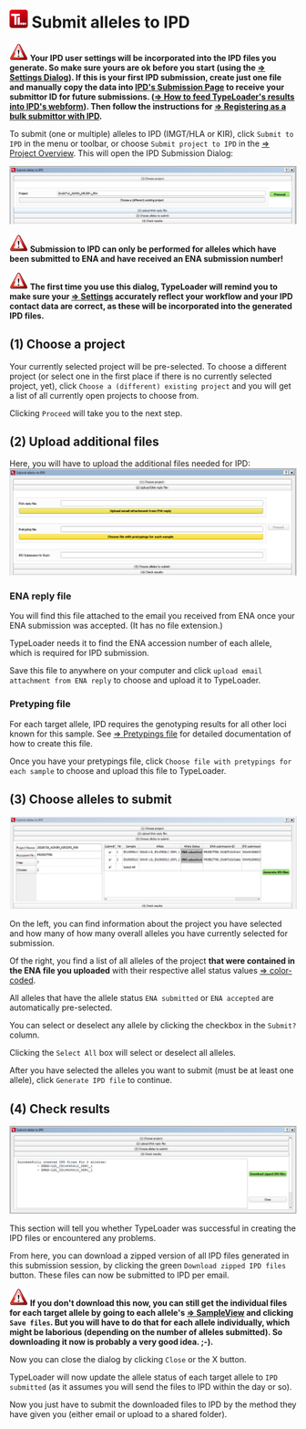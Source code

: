 # ![Icon](images/TypeLoader_32.png) Submit alleles to IPD 
![Important](images/icon_important.png) **Your IPD user settings will be incorporated into the IPD files you generate. So make sure yours are ok before you start (using the [=> Settings Dialog](settings.md)). If this is your first IPD submission, create just one file and manually copy the data into [IPD's Submission Page](https://www.ebi.ac.uk/ipd/imgt/hla/subs/submit.html) to receive your submittor ID for future submissions. ([=> How to feed TypeLoader's results into IPD's webform](ipd_webform.md)). Then follow the instructions for [=> Registering as a bulk submittor with IPD](ipd.md).**

To submit (one or multiple) alleles to IPD (IMGT/HLA or KIR), click ``Submit to IPD`` in the menu or toolbar, or choose ``Submit project to IPD`` in the [=> Project Overview](overview_project.md).
This will open the IPD Submission Dialog:

![IPDSubmission](images/ipd_submission1.png)

![Important](images/icon_important.png) **Submission to IPD can only be performed for alleles which have been submitted to ENA and have received an ENA submission number!**

![Important](images/icon_important.png) **The first time you use this dialog, TypeLoader will remind you to make sure your [=> Settings](settings.md) accurately reflect your workflow and your IPD contact data are correct, as these will be incorporated into the generated IPD files.**

##  (1) Choose a project 
Your currently selected project will be pre-selected. To choose a different project (or select one in the first place if there is no currently selected project, yet), click ``Choose a (different) existing project`` and you will get a list of all currently open projects to choose from.

Clicking ``Proceed`` will take you to the next step.

##  (2) Upload additional files 

Here, you will have to upload the additional files needed for IPD:
![IPDSubmission](images/ipd_submission2.png)

###  ENA reply file 
You will find this file attached to the email you received from ENA once your ENA submission was accepted. (It has no file extension.)

TypeLoader needs it to find the ENA accession number of each allele, which is required for IPD submission.

Save this file to anywhere on your computer and click ``upload email attachment from ENA reply`` to choose and upload it to TypeLoader.

###  Pretyping file 
For each target allele, IPD requires the genotyping results for all other loci known for this sample. See [=> Pretypings file](pretypings.csv) for detailed documentation of how to create this file.

Once you have your pretypings file, click ``Choose file with pretypings for each sample`` to choose and upload this file to TypeLoader.

##  (3) Choose alleles to submit 
![IPDSubmission](images/ipd_submission3.png)

On the left, you can find information about the project you have selected and how many of how many overall alleles you have currently selected for submission.

Of the right, you find a list of all alleles of the project **that were contained in the ENA file you uploaded** with their respective allel status values [=> color-coded](colors_icons.md).

All alleles that have the allele status ``ENA submitted`` or ``ENA accepted`` are automatically pre-selected.

You can select or deselect any allele by clicking the checkbox in the ``Submit?`` column.

Clicking the ``Select All`` box will select or deselect all alleles.

After you have selected the alleles you want to submit (must be at least one allele), click ``Generate IPD file`` to continue.

##  (4) Check results 
![IPDSubmission](images/ipd_submission4.png)

This section will tell you whether TypeLoader was successful in creating the IPD files or encountered any problems.

From here, you can download a zipped version of all IPD files generated in this submission session, by clicking the green ``Download zipped IPD files`` button. These files can now be submitted to IPD per email.

![Important](images/icon_important.png) **If you don't download this now, you can still get the individual files for each target allele by going to each allele's [=> SampleView](view_sample.md) and clicking ``Save files``. But you will have to do that for each allele individually, which might be laborious (depending on the number of alleles submitted). So downloading it now is probably a very good idea. ;-).**

Now you can close the dialog by clicking ``Close`` or the X button.

TypeLoader will now update the allele status of each target allele to ``IPD submitted`` (as it assumes you will send the files to IPD within the day or so).

Now you just have to submit the downloaded files to IPD by the method they have given you (either email or upload to a shared folder).